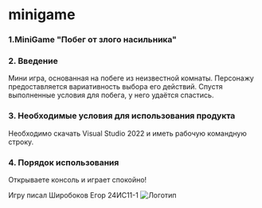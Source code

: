 # minigame
### **1.MiniGame "Побег от злого насильника"**

### **2. Введение**

Мини игра, основанная на побеге из неизвестной комнаты. Персонажу предоставляется вариативность выбора его действий. Спустя выполненные условия для побега, у него удаётся спастись.

### **3. Необходимые условия для использования продукта**

Необходимо скачать Visual Studio 2022 и иметь рабочую командную строку.


### **4. Порядок использования**

Открываете консоль и играет спокойно!

Игру писал Широбоков Егор 24ИС11-1
![Логотип](https://static.wikia.nocookie.net/vsbattles/images/a/a9/6839830661669609299.jpg/revision/latest?cb=20240312073353)